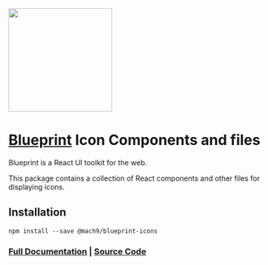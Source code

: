<img height="204" src="https://cloud.githubusercontent.com/assets/464822/20228152/d3f36dc2-a804-11e6-80ff-51ada2d13ea7.png">

# [Blueprint](http://blueprintjs.com/) Icon Components and files

Blueprint is a React UI toolkit for the web.

This package contains a collection of React components and other files for displaying icons.

## Installation

```
npm install --save @mach9/blueprint-icons
```

### [Full Documentation](http://blueprintjs.com/docs) | [Source Code](https://github.com/palantir/blueprint)
